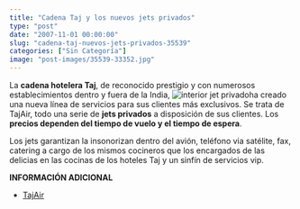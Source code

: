 ```yaml
---
title: "Cadena Taj y los nuevos jets privados"
type: "post"
date: "2007-11-01 00:00:00"
slug: "cadena-taj-nuevos-jets-privados-35539"
categories: ["Sin Categoría"]
image: "post-images/35539-33352.jpg"
---
```


La **cadena hotelera Taj**, de reconocido prestigio y con numerosos establecimientos dentro y fuera de la India, ![interior jet privado](post-images/35539-33352.jpg "interior jet privado")ha creado una nueva línea de servicios para sus clientes más exclusivos. Se trata de TajAir, todo una serie de **jets privados** a disposición de sus clientes. Los **precios dependen del tiempo de vuelo y el tiempo de espera**.

Los jets garantizan la insonorizan dentro del avión, teléfono via satélite, fax, catering a cargo de los mismos cocineros que los encargados de las delicias en las cocinas de los hoteles Taj y un sinfín de servicios vip.

**INFORMACIÓN ADICIONAL**

- [TajAir](http://www.tajaironline.com/)